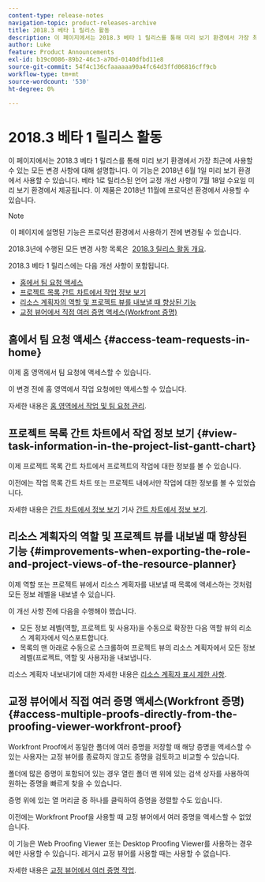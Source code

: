 ```yaml
---
content-type: release-notes
navigation-topic: product-releases-archive
title: 2018.3 베타 1 릴리스 활동
description: 이 페이지에서는 2018.3 베타 1 릴리스를 통해 미리 보기 환경에서 가장 최근에 사용할 수 있는 모든 변경 사항에 대해 설명합니다. 이 기능은 2018년 6월 1일 미리 보기 환경에서 사용할 수 있습니다. 베타 1로 릴리스된 언어 교정 개선 사항이 7월 18일 수요일 미리 보기 환경에서 제공됩니다. 이 제품은 2018년 11월에 프로덕션 환경에서 사용할 수 있습니다.
author: Luke
feature: Product Announcements
exl-id: b19c0086-89b2-46c3-a70d-0140dfbd11e8
source-git-commit: 54f4c136cfaaaaaa90a4fc64d3ffd06816cff9cb
workflow-type: tm+mt
source-wordcount: '530'
ht-degree: 0%

---
```


# 2018.3 베타 1 릴리스 활동

이 페이지에서는 2018.3 베타 1 릴리스를 통해 미리 보기 환경에서 가장 최근에 사용할 수 있는 모든 변경 사항에 대해 설명합니다. 이 기능은 2018년 6월 1일 미리 보기 환경에서 사용할 수 있습니다. 베타 1로 릴리스된 언어 교정 개선 사항이 7월 18일 수요일 미리 보기 환경에서 제공됩니다. 이 제품은 2018년 11월에 프로덕션 환경에서 사용할 수 있습니다.

>[!NOTE]
>
> 이 페이지에 설명된 기능은 프로덕션 환경에서 사용하기 전에 변경될 수 있습니다.

2018.3년에 수행된 모든 변경 사항 목록은  [2018.3 릴리스 활동 개요](../../../../product-announcements/product-releases/quarterly-release-archive/2018.3-release-activity/2018.3-release-activity-overview.md).

2018.3 베타 1 릴리스에는 다음 개선 사항이 포함됩니다.

* [홈에서 팀 요청 액세스](#access-team-requests-in-home)
* [프로젝트 목록 간트 차트에서 작업 정보 보기](#view-task-information-in-the-project-list-gantt-chart)
* [리소스 계획자의 역할 및 프로젝트 뷰를 내보낼 때 향상된 기능](#improvements-when-exporting-the-role-and-project-views-of-the-resource-planner)
* [교정 뷰어에서 직접 여러 증명 액세스(Workfront 증명)](#access-multiple-proofs-directly-from-the-proofing-viewer-workfront-proof)

## 홈에서 팀 요청 액세스 {#access-team-requests-in-home}

이제 홈 영역에서 팀 요청에 액세스할 수 있습니다.

이 변경 전에 홈 영역에서 작업 요청에만 액세스할 수 있습니다.

자세한 내용은 [홈 영역에서 작업 및 팀 요청 관리](../../../../workfront-basics/using-home/using-the-home-area/manage-work-and-team-requests-home.md).

## 프로젝트 목록 간트 차트에서 작업 정보 보기 {#view-task-information-in-the-project-list-gantt-chart}

이제 프로젝트 목록 간트 차트에서 프로젝트의 작업에 대한 정보를 볼 수 있습니다. 

이전에는 작업 목록 간트 차트 또는 프로젝트 내에서만 작업에 대한 정보를 볼 수 있었습니다.

자세한 내용은 [간트 차트에서 정보 보기](../../../../manage-work/gantt-chart/use-the-gantt-chart/view-info-in-gantt.md) 기사 [간트 차트에서 정보 보기](../../../../manage-work/gantt-chart/use-the-gantt-chart/view-info-in-gantt.md).

## 리소스 계획자의 역할 및 프로젝트 뷰를 내보낼 때 향상된 기능 {#improvements-when-exporting-the-role-and-project-views-of-the-resource-planner}

이제 역할 또는 프로젝트 뷰에서 리소스 계획자를 내보낼 때 목록에 액세스하는 것처럼 모든 정보 레벨을 내보낼 수 있습니다.

이 개선 사항 전에 다음을 수행해야 했습니다.

* 모든 정보 레벨(역할, 프로젝트 및 사용자)을 수동으로 확장한 다음 역할 뷰의 리소스 계획자에서 익스포트합니다.
* 목록의 맨 아래로 수동으로 스크롤하여 프로젝트 뷰의 리소스 계획자에서 모든 정보 레벨(프로젝트, 역할 및 사용자)을 내보냅니다.

리소스 계획자 내보내기에 대한 자세한 내용은 [리소스 계획자 표시 제한 사항](../../../../resource-mgmt/resource-planning/resource-planner-display-limitations.md).

## 교정 뷰어에서 직접 여러 증명 액세스(Workfront 증명) {#access-multiple-proofs-directly-from-the-proofing-viewer-workfront-proof}

Workfront Proof에서 동일한 폴더에 여러 증명을 저장할 때 해당 증명을 액세스할 수 있는 사용자는 교정 뷰어를 종료하지 않고도 증명을 검토하고 비교할 수 있습니다. 

폴더에 많은 증명이 포함되어 있는 경우 열린 폴더 맨 위에 있는 검색 상자를 사용하여 원하는 증명을 빠르게 찾을 수 있습니다.

증명 위에 있는 열 머리글 중 하나를 클릭하여 증명을 정렬할 수도 있습니다.

이전에는 Workfront Proof을 사용할 때 교정 뷰어에서 여러 증명을 액세스할 수 없었습니다.

이 기능은 Web Proofing Viewer 또는 Desktop Proofing Viewer를 사용하는 경우에만 사용할 수 있습니다. 레거시 교정 뷰어를 사용할 때는 사용할 수 없습니다.

자세한 내용은 [교정 뷰어에서 여러 증명 작업](../../../../workfront-proof/wp-work-proofsfiles/review-proofs-wpv/work-with-multiple-proofs.md).
